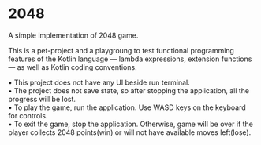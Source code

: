 # 2048
A simple implementation of 2048 game. 

This is a pet-project and a playgroung to test functional programming features of the Kotlin language — lambda expressions, extension functions — as well as Kotlin coding conventions.

• This project does not have any UI beside run terminal.\
• The project does not save state, so after stopping the application, all the progress will be lost.\
• To play the game, run the application. Use WASD keys on the keyboard for controls. \
• To exit the game, stop the application. Otherwise, game will be over if the player collects 2048 points(win) or will not have available moves left(lose).
